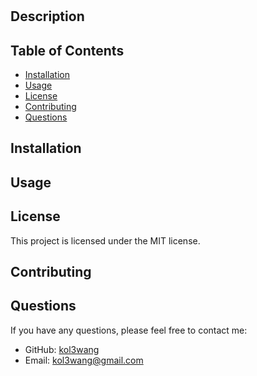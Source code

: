 
  # 
  
  ## Description
  
  
  ## Table of Contents
  - [Installation](#installation)
  - [Usage](#usage)
  - [License](#license)
  - [Contributing](#contributing)
  - [Questions](#questions)
  
  ## Installation
  
  
  ## Usage
  
  
  ## License
  This project is licensed under the MIT license.
  
  ## Contributing
  
  
  ## Questions
  If you have any questions, please feel free to contact me:
  - GitHub: [kol3wang](https://github.com/kol3wang)
  - Email: kol3wang@gmail.com
    